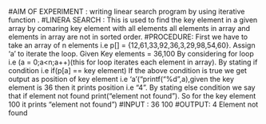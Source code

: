 
#AIM OF EXPERIMENT : writing linear search program  by using iterative function .
#LINERA SEARCH : This is used to find the key element in a given array by comaring key element with all elements all elements in array and elements in array are not in sorted order.
#PROCEDURE:
First we have to take an array of n elements i.e p[] = {12,61,33,92,36,3,29,98,54,60}. Assign ‘a’ to iterate the loop. Given Key elements = 36,100
By considering for loop i.e (a = 0;a<n;a++)(this for loop iterates each element in array).
By stating if condition  i.e if(p[a] == key element)
If the above condition is true we get output as position of key element  i.e ‘a’(“printf(“%d”,a),given the key element is 36 then it prints position i.e “4”.
By stating else condition we say that if element not found print(“element not found”).
So for the key element 100 it prints “element not found”)
#INPUT :
                 36  100
#OUTPUT:
                 4
                 Element not found
                 
